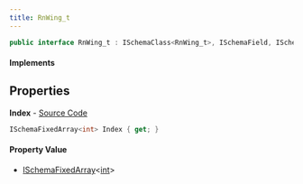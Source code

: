 ```yaml
---
title: RnWing_t
---
```


```csharp
public interface RnWing_t : ISchemaClass<RnWing_t>, ISchemaField, ISchemaClass, INativeHandle
```

#### Implements

## Properties

**Index** - [Source Code](https://github.com/swiftly-solution/swiftlys2/blob/main/managed/src/SwiftlyS2.Generated/Schemas/Interfaces/RnWing_t.cs#L16)

```csharp
ISchemaFixedArray<int> Index { get; }
```

#### Property Value

- [ISchemaFixedArray](/docs/api/shared/schemas/ischemafixedarray-1)<[int](https://learn.microsoft.com/dotnet/api/system.int32)>

